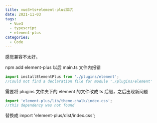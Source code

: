 ```yaml
---
title: vue3+ts+element-plus踩坑
date: 2021-11-03
tags:
  - Vue3
  - typescript
  - element-plus
categories:
  - Code
---
```


感觉兼容不太好。

npm add element-plus 以后 main.ts 文件内报错

```js
import installElementPlus from './plugins/element';
//Could not find a declaration file for module './plugins/element'
```

需要将 plugins 文件夹下的 element 的文件改成 ts 后缀，之后出现新问题

```js
import 'element-plus/lib/theme-chalk/index.css';
//this dependency was not found
```

替换成 import 'element-plus/dist/index.css';
